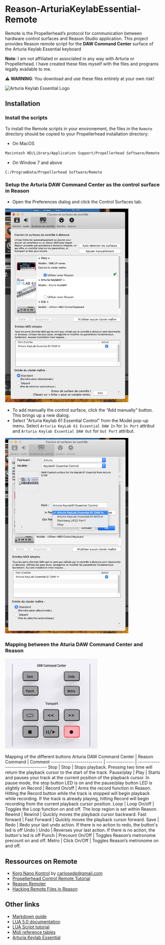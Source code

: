 # Reason-ArturiaKeylabEssential-Remote

Remote is the Propellerheadʼs protocol for communication between hardware control surfaces and Reason Studio application. This project provides Reason remote script for the **DAW Command Center** surface of the Arturia Keylab Essential keyboard

**Note**: I am not affiliated or associated in any way with Arturia or Propellerhead. I have created these files myself with the files and programs legally available to me.

:warning: **WARNING**: You download and use these files entirely at your own risk!

![Arturia Keylab Essential Logo](https://medias.arturia.net/images/products/keylab-essential/keylab-essential-image.png)

## Installation

### Install the scripts

To install the Remote scripts in your environement, the files in the `Remote` directory should be copied to your Propellerhead installation directory:

* On MacOS

```bash
Macintosh HD/Library/Application Support/Propellerhead Software/Remote
```

* On Window 7 and above

```bash
C:/ProgramData/Propellerhead Software/Remote
```

### Setup the Arturia DAW Command Center as the control surface in Reason

* Open the Preferences dialog and click the Control Surfaces tab.

<img src="./images/OpenControlSurfaceTab.png" width="400">

* To add manually the control surface, click the “Add manually” button. This brings up a new dialog.
* Select "Arturia Keylab 61 Essential Control" from the Model pop-up menu. Select `Arturia KeyLab 61 Essential DAW In` for `In Port` attribut and `Arturia Keylab Essential DAW Out` for `Out Port` attribut.

<img src="./images/ControlSurfaceSelection.png" width="400">

### Mapping between the Aturia DAW Command Center and Reason

<img src="./images/DAWCommandCenter.png" width="300">

Mapping of the different buttons
Arturia DAW Command Center | Reason Command | Comment
-------------------------- | -------------- | --------------------------------
Stop | Stop | Stops playback. Pressing two time will return the playback cursor to the start of the track.
Pause/play | Play | Starts and pauses your track at the current position of the playback cursor. In pause mode, the stop button LED is on and the pause/play button LED is slightly on
Record | Record On/off | Arms the record function in Reason. Hitting the Record button while the track is stopped will begin playback while recording. If the track is already playing, hitting Record will begin recording from the current playback cursor position.
Loop | Loop On/off | Toggles the Loop function on and off. The loop region is set within Reason.
Rewind | Rewind | Quickly moves the playback cursor backward.
Fast forward | Fast Forward | Quickly moves the playback cursor forward.
Save | Redo |  Redo your last undo action. If there is no action to redo, the button's led is off
Undo | Undo  | Reverses your last action. If there is no action, the button's led is off
Punch | Precount On/Off | Toggles Reason’s metronome precount on and off.
Metro | Click On/Off | Toggles Reason’s metronome on and off.

## Ressources on Remote

* [Korg Nano Kontrol](https://github.com/carlosedp/Reason-KorgNanoKontrol2-Remote) by <carlosedp@gmail.com>
* [Propellerhead Control Remote Tutorial](https://www.reasonstudios.com/blog/control-remote)
* [Reason Remoter](http://www.reasonremoter.uk/)
* [Hacking Remote Files in Reason](https://www.soundonsound.com/techniques/hacking-remote-files-reason)

## Other links

* [Markdown guide](https://guides.github.com/pdfs/markdown-cheatsheet-online.pdf)
* [LUA 5.0 documentation](http://www.lua.org/manual/5.0/.)
* [LUA Script tutorial](https://wxlua.developpez.com/tutoriels/lua/general/cours-complet/)
* [Midi reference tables](https://www.midi.org/specifications-old/category/reference-tables)
* [Arturia Keylab Essential](https://www.arturia.com/support/keylab-essential-start)
